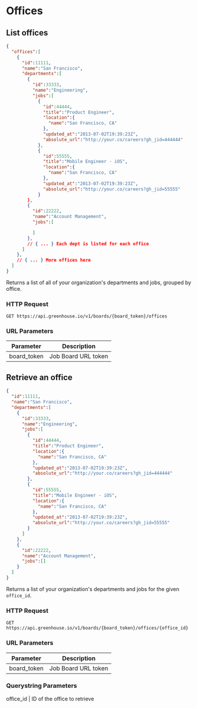# Offices

## List offices

```json
{
  "offices":[
    {
      "id":11111,
      "name":"San Francisco",
      "departments":[
        {
          "id":33333,
          "name":"Engineering",
          "jobs":[
            {
              "id":44444,
              "title":"Product Engineer",
              "location":{
                "name":"San Francisco, CA"
              },
              "updated_at":"2013-07-02T19:39:23Z",
              "absolute_url":"http://your.co/careers?gh_jid=444444"
            },
            {
              "id":55555,
              "title":"Mobile Engineer - iOS",
              "location":{
                "name":"San Francisco, CA"
              },
              "updated_at":"2013-07-02T19:39:23Z",
              "absolute_url":"http://your.co/careers?gh_jid=55555"
            }
        },
        {
          "id":22222,
          "name":"Account Management",
          "jobs":[

          ]
        },
        // { ... } Each dept is listed for each office
      ]
    },
    // { ... } More offices here
  ]
}
```

Returns a list of all of your organization's departments and jobs, grouped by office.

### HTTP Request

`GET https://api.greenhouse.io/v1/boards/{board_token}/offices`

### URL Parameters

Parameter | Description
--------- | -----------
board_token | Job Board URL token

## Retrieve an office

```json
{
  "id":11111,
  "name":"San Francisco",
  "departments":[
    {
      "id":33333,
      "name":"Engineering",
      "jobs":[
        {
          "id":44444,
          "title":"Product Engineer",
          "location":{
            "name":"San Francisco, CA"
          },
          "updated_at":"2013-07-02T19:39:23Z",
          "absolute_url":"http://your.co/careers?gh_jid=444444"
        },
        {
          "id":55555,
          "title":"Mobile Engineer - iOS",
          "location":{
            "name":"San Francisco, CA"
          },
          "updated_at":"2013-07-02T19:39:23Z",
          "absolute_url":"http://your.co/careers?gh_jid=55555"
        }
	  ]
    },
    {
      "id":22222,
      "name":"Account Management",
      "jobs":[]
    }
  ]
}
```

Returns a list of your organization's departments and jobs for the given `office_id`.

### HTTP Request

`GET https://api.greenhouse.io/v1/boards/{board_token}/offices/{office_id}`

### URL Parameters

Parameter | Description
--------- | -----------
board_token | Job Board URL token

### Querystring Parameters
office_id | ID of the office to retrieve